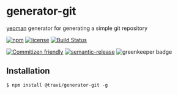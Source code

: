 # generator-git

[yeoman](http://yeoman.io/) generator for generating a simple git repository

[![npm](https://img.shields.io/npm/v/@travi/generator-git.svg?maxAge=2592000)](https://www.npmjs.com/package/@travi/generator-git)
[![license](https://img.shields.io/github/license/travi/generator-git.svg)](LICENSE)
[![Build Status](https://img.shields.io/travis/travi/generator-git/master.svg?style=flat)](https://travis-ci.org/travi/generator-git)

[![Commitizen friendly](https://img.shields.io/badge/commitizen-friendly-brightgreen.svg)](http://commitizen.github.io/cz-cli/)
[![semantic-release](https://img.shields.io/badge/%20%20%F0%9F%93%A6%F0%9F%9A%80-semantic--release-e10079.svg)](https://github.com/semantic-release/semantic-release)
![greenkeeper badge](https://badges.greenkeeper.io/travi/generator-git.svg)

## Installation
```
$ npm install @travi/generator-git -g
```
